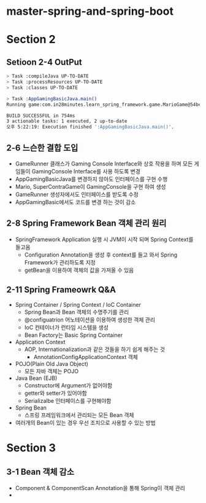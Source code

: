 # master-spring-and-spring-boot  

# Section 2  

## Setioon 2-4 OutPut  
```bash
> Task :compileJava UP-TO-DATE
> Task :processResources UP-TO-DATE
> Task :classes UP-TO-DATE

> Task :AppGamingBasicJava.main()
Running game:com.in28minutes.learn_spring_framework.game.MarioGame@54bedef2

BUILD SUCCESSFUL in 754ms
3 actionable tasks: 1 executed, 2 up-to-date
오후 5:22:19: Execution finished ':AppGamingBasicJava.main()'.

```
## 2-6 느슨한 결합 도입
- GameRunner 클래스가 Gaming Console Interface와 상호 작용을 하며 모든 게임들이 GamingConsole Interface를 사용 하도록 변경
- AppGamingBasicJava를 변경하지 않아도 인터페이스를 구현 수행
- Mario, SuperContraGame이 GamingConsole을 구현 하여 생성
- GameRunner 생성자에서도 인터페이스를 받도록 수정 
- AppGamingBasic에서도 코드를 변경 하는 것이 감소


## 2-8 Spring Framework Bean 객체 관리 원리
- SpringFramework Application 실행 시 JVM이 시작 되며 Spring Context를 들고옴
  - Configuration Annotation을 생성 후 context를 들고 와서 Spring Framework가 관리하도록 지정
  - getBean을 이용하여 객체의 값을 가져올 수 있음

## 2-11 Spring Frameowrk Q&A
- Spring Container / Spring Context  / IoC Container
  - Spring Bean과 Bean 객체의 수명주기를 관리
  - @configuatrion 어노테이션을 이용하여 생성한 객체 관리
  - IoC 컨테이너가 런타임 시스템을 생성
  - Bean Factory는 Basic Spring Container
- Application Context
  - AOP, Internationalization과 같은 것들을 하기 쉽게 해주는 것
    - AnnotationConfigApplicationContext 객체
- POJO(Plain Old Java Object)
  - 모든 자바 객체는 POJO
- Java Bean (EJB)
  - Constructor에 Argument가  없어야함
  - getter와 setter가 있어야함
  - Serializalbe 인터페이스를 구현해야함
- Spring Bean
  - 스프링 프레임워크에서 관리되는 모든 Bean 객체
- 여러개의 Bean이 있는 경우 우선 조치으로 사용할 수 있는 방법


# Section 3  

## 3-1 Bean 객체 감소
- Component & ComponentScan Annotation을 통해 Spring이 객체 관리
- 